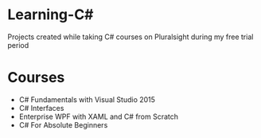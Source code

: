 # Learning-C#
Projects created while taking C# courses on Pluralsight during my free trial period

# Courses
- C# Fundamentals with Visual Studio 2015
- C# Interfaces
- Enterprise WPF with XAML and C# from Scratch
- C# For Absolute Beginners
